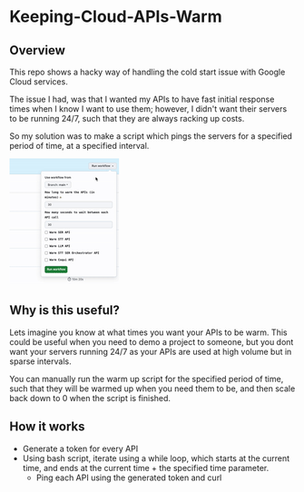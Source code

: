 # Keeping-Cloud-APIs-Warm

## Overview
This repo shows a hacky way of handling the cold start issue with Google Cloud services. 

The issue I had, was that I wanted my APIs to have fast initial response times when I know I want to use them; however, I didn't want their servers to be running 24/7, such that they are always racking up costs. 

So my solution was to make a script which pings the servers for a specified period of time, at a specified interval. 

![Alt text](workflow.gif)

## Why is this useful? 
Lets imagine you know at what times you want your APIs to be warm. This could be useful when you need to demo a project to someone, but you dont want your servers running 24/7 as your APIs are used at high volume but in sparse intervals. 

You can manually run the warm up script for the specified period of time, such that they will be warmed up when you need them to be, and then scale back down to 0 when the script is finished. 

## How it works
- Generate a token for every API
- Using bash script, iterate using a while loop, which starts at the current time, and ends at the current time + the specified time parameter. 
    - Ping each API using the generated token and curl




